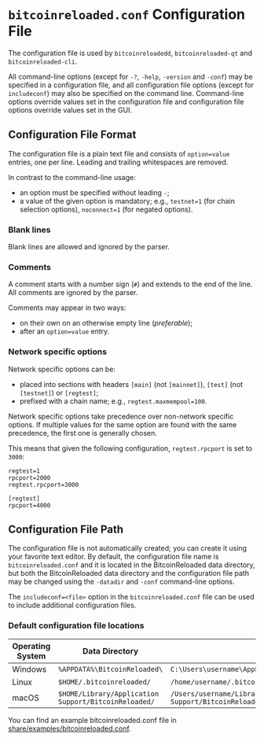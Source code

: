 # `bitcoinreloaded.conf` Configuration File

The configuration file is used by `bitcoinreloadedd`, `bitcoinreloaded-qt` and `bitcoinreloaded-cli`.

All command-line options (except for `-?`, `-help`, `-version` and `-conf`) may be specified in a configuration file, and all configuration file options (except for `includeconf`) may also be specified on the command line. Command-line options override values set in the configuration file and configuration file options override values set in the GUI.

## Configuration File Format

The configuration file is a plain text file and consists of `option=value` entries, one per line. Leading and trailing whitespaces are removed.

In contrast to the command-line usage:
- an option must be specified without leading `-`;
- a value of the given option is mandatory; e.g., `testnet=1` (for chain selection options), `noconnect=1` (for negated options).

### Blank lines

Blank lines are allowed and ignored by the parser.

### Comments

A comment starts with a number sign (`#`) and extends to the end of the line. All comments are ignored by the parser.

Comments may appear in two ways:
- on their own on an otherwise empty line (_preferable_);
- after an `option=value` entry.

### Network specific options

Network specific options can be:
- placed into sections with headers `[main]` (not `[mainnet]`), `[test]` (not `[testnet]`) or `[regtest]`;
- prefixed with a chain name; e.g., `regtest.maxmempool=100`.

Network specific options take precedence over non-network specific options.
If multiple values for the same option are found with the same precedence, the
first one is generally chosen.

This means that given the following configuration, `regtest.rpcport` is set to `3000`:

```
regtest=1
rpcport=2000
regtest.rpcport=3000

[regtest]
rpcport=4000
```

## Configuration File Path

The configuration file is not automatically created; you can create it using your favorite text editor. By default, the configuration file name is `bitcoinreloaded.conf` and it is located in the BitcoinReloaded data directory, but both the BitcoinReloaded data directory and the configuration file path may be changed using the `-datadir` and `-conf` command-line options.

The `includeconf=<file>` option in the `bitcoinreloaded.conf` file can be used to include additional configuration files.

### Default configuration file locations

Operating System | Data Directory | Example Path
-- | -- | --
Windows | `%APPDATA%\BitcoinReloaded\` | `C:\Users\username\AppData\Roaming\BitcoinReloaded\bitcoinreloaded.conf`
Linux | `$HOME/.bitcoinreloaded/` | `/home/username/.bitcoinreloaded/bitcoinreloaded.conf`
macOS | `$HOME/Library/Application Support/BitcoinReloaded/` | `/Users/username/Library/Application Support/BitcoinReloaded/bitcoinreloaded.conf`

You can find an example bitcoinreloaded.conf file in [share/examples/bitcoinreloaded.conf](../share/examples/bitcoinreloaded.conf).
